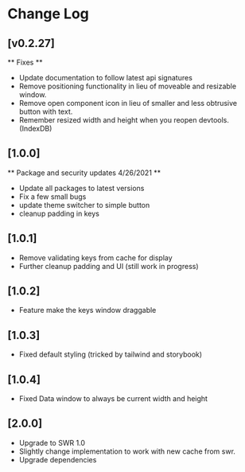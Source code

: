 # Change Log
## [v0.2.27]

** Fixes **
  - Update documentation to follow latest api signatures
  - Remove positioning functionality in lieu of moveable and resizable window.
  - Remove open component icon in lieu of smaller and less obtrusive button with text.
  - Remember resized width and height when you reopen devtools. (IndexDB)

## [1.0.0]
** Package and security updates 4/26/2021 **
 - Update all packages to latest versions
 - Fix a few small bugs
 - update theme switcher to simple button
 - cleanup padding in keys

## [1.0.1]
  - Remove validating keys from cache for display
  - Further cleanup padding and UI (still work in progress)

## [1.0.2]
  - Feature make the keys window draggable

## [1.0.3]
  - Fixed default styling (tricked by tailwind and storybook)

## [1.0.4]
  - Fixed Data window to always be current width and height

## [2.0.0]
  - Upgrade to SWR 1.0
  - Slightly change implementation to work with new cache from swr.
  - Upgrade dependencies